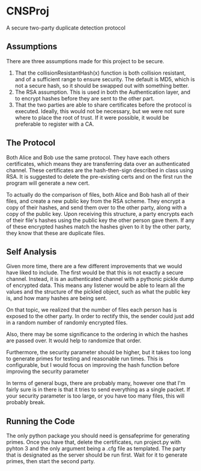 # CNSProj
A secure two-party duplicate detection protocol

## Assumptions
There are three assumptions made for this project to be secure.
1. That the collisionResistantHash(x) function is both collision resistant, and of a sufficient range to ensure security. The default is MD5, which is not a secure hash, so it should be swapped out with something better.
2. The RSA assumption. This is used in both the Authentication layer, and to encrypt hashes before they are sent to the other part.
3. That the two parties are able to share certificates before the protocol is executed. Ideally, this would not be necessary, but we were not sure where to place the root of trust. If it were possible, it would be preferable to register with a CA.

## The Protocol
Both Alice and Bob use the same protocol. They have each others certificates, which means they are transferring data over an authenticated channel. These certificates are the hash-then-sign described in class using RSA. It is suggested to delete the pre-existing certs and on the first run the program will generate a new cert.

To actually do the comparison of files, both Alice and Bob hash all of their files, and create a new public key from the RSA scheme. They encrypt a copy of their hashes, and send them over to the other party, along with a copy of the public key. Upon receiving this structure, a party encrypts each of their file's hashes using the public key the other person gave them. If any of these encrypted hashes match the hashes given to it by the other party, they know that these are duplicate files.

## Self Analysis
Given more time, there are a few different improvements that we would have liked to include. The first would be that this is not exactly a secure channel. Instead, it is an authenticated channel with a pythonic pickle dump of encrypted data. This means any listener would be able to learn all the values and the structure of the pickled object, such as what the public key is, and how many hashes are being sent.

On that topic, we realized that the number of files each person has is exposed to the other party. In order to rectify this, the sender could just add in a random number of randomly encrypted files.

Also, there may be some significance to the ordering in which the hashes are passed over. It would help to randomize that order.

Furthermore, the security parameter should be higher, but it takes too long to generate primes for testing and reasonable run times. This is configurable, but I would focus on improving the hash function before improving the security parameter

In terms of general bugs, there are probably many, however one that I'm fairly sure is in there is that it tries to send everything as a single packet. If your security parameter is too large, or you have too many files, this will probably break.

## Running the Code
The only python package you should need is gensafeprime for generating primes. Once you have that, delete the certificates, run project.py with pyhton 3 and the only argument being a .cfg file as templated. The party that is designated as the server should be run first. Wait for it to generate primes, then start the second party.

